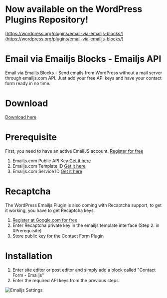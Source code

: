 # Now available on the WordPress Plugins Repository!
[https://wordpress.org/plugins/email-via-emailjs-blocks/](https://wordpress.org/plugins/email-via-emailjs-blocks/)

# Email via Emailjs Blocks - Emailjs API 
Email via Emailjs Blocks - Send emails from WordPress without a mail server through emailjs.com API. Just add your free API keys and have your contact form ready in no time.

# Download

[Download here](https://github.com/milanchymcak/emailjs-gutenberg/releases/tag/alpha)

# Prerequisite

First, you need to have an active EmailJS account. [Register for free](https://www.emailjs.com/)

1. Emailjs.com Public API Key [Get it here](https://dashboard.emailjs.com/admin/account)
2. Emailjs.com Template ID [Get it here](https://dashboard.emailjs.com/admin/templates)
3. Emailjs.com Service ID [Get it here](https://dashboard.emailjs.com/admin)

# Recaptcha

The WordPress Emailjs Plugin is also coming with Recaptcha support, to get it working, you have to get Recaptcha keys.

1. [Register at Google.com for free](https://www.google.com/recaptcha/admin/create)
2. Enter Recaptcha private key in the emailjs template interface (Step 2. in #Prerequisite)
3. Store public key for the Contact Form Plugin

# Installation

1. Enter site editor or post editor and simply add a block called "Contact Form - Emailjs"
2. Enter the required API keys from the previous steps

![Emailjs Settings](https://raw.githubusercontent.com/milanchymcak/emailjs-gutenberg/main/emailjs.webp "Emailjs Settings")
